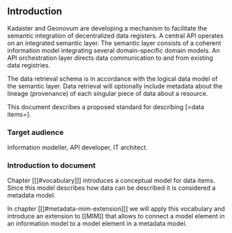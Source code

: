 ## Introduction

Kadaster and Geonovum are developing a mechanism to facilitate the semantic integration of decentralized data registers. A central API operates on an integrated semantic layer. The semantic layer consists of a coherent information model integrating several domain-specific domain models. An API orchestration layer directs data communication to and from existing data registries.

The data retrieval schema is in accordance with the logical data model of the semantic layer. Data retrieval will optionally include metadata about the lineage (provenance) of each singular piece of data about a resource.

This document describes a proposed standard for describing [=data items=].

### Target audience

Information modeller, API developer, IT architect.

### Introduction to document

Chapter [[[#vocabulary]]] introduces a conceptual model for data items. Since this model describes how data can be described it is considered a metadata model.

In chapter [[[#metadata-mim-extension]]] we will apply this vocabulary and introduce an extension to [[MIM]] that allows to connect a model element in an information model to a model element in a metadata model.
